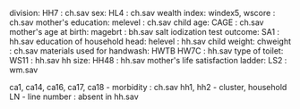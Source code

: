 division:  HH7  : ch.sav
sex:  HL4  :  ch.sav
wealth index:  windex5, wscore  :  ch.sav
mother's education:  melevel  :  ch.sav
child age: CAGE  :  ch.sav
mother's age at birth:  magebrt  :  bh.sav
salt iodization test outcome:  SA1  :  hh.sav
education of household head:  helevel  :  hh.sav
child weight:  chweight  :  ch.sav
materials used for handwash:  HWTB HW7C  :  hh.sav
type of toilet:  WS11  :  hh.sav
hh size:  HH48  :  hh.sav
mother's life satisfaction ladder:  LS2  :  wm.sav

ca1, ca14, ca16, ca17, ca18 - morbidity  :  ch.sav
hh1, hh2 - cluster, household
LN - line number  :  absent in hh.sav
